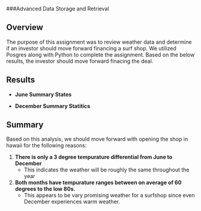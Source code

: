 ###Advanced Data Storage and Retrieval

## Overview
The purpose of this assignment was to review weather data and determine if an investor should move forward financing a surf shop.  We utilized Posgres along with Python to complete the assignment.  Based on the below results, the investor should move forward finacing the deal. 

## Results
- **June Summary States**

- **December Summary Statitics**

## Summary
Based on this analysis, we should move forward with opening the shop in hawaii for the following reasons:
1. **There is only a 3 degree tempurature differential from June to December**
    - This indicates the weather will be roughly the same throughout the year
2. **Both months have tempurature ranges between on average of 60 degrees to the low 80s.**
    - This appears to be vary promising weather for a surfshop since even December experiences warm weather.
